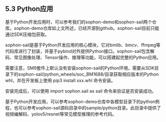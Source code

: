 ## 5.3 Python应用

基于Python开发应用时，可以参考我们的sophon-demo和sophon-sail两个仓库。sophon-demo仓库如上文所述，已经开源到github。sophon-sail目前只能通过SDK压缩包获取。

sophon-sail是基于Python开发应用的核心模块，它对bmlib、bmcv、ffmpeg等代码库进行了封装，并基于pybind对外提供Python接口。sophon-sail包含解码、常见图像处理、Tensor操作、推理等功能，可以搭建起完整的Python应用。

需要注意，SM9套件上默认没有安装sophon-sail的Python环境，需要从SDK目录下的sophon-sail/python_wheels/soc_BM1688/目录获取相应版本的Python whl，并在开发板上使用 pip3 install xxx.whl 命令安装。

安装完成后，可以使用 import sophon.sail as sail 命令来验证是否安装成功。

基于Python开发应用，可以参考sophon-demo仓库中各模型目录下的python例程，也可以参考sophon-sail源码目录中的sample/python目录。此目录中提供了视频编解码、yolov5/resnet等常见模型推理的参考代码。
